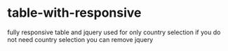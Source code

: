 # table-with-responsive
fully responsive table and jquery used for only country selection if you do not need country selection you can remove jquery
